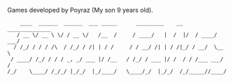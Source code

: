 Games developed by Poyraz (My son 9 years old).

```
    ____  ______  ______  ___ _____      _________    __  ______________
   / __ \/ __ \ \/ / __ \/   /__  /     / ____/   |  /  |/  / ____/ ___/
  / /_/ / / / /\  / /_/ / /| | / /     / / __/ /| | / /|_/ / __/  \__ \ 
 / ____/ /_/ / / / _, _/ ___ |/ /__   / /_/ / ___ |/ /  / / /___ ___/ / 
/_/    \____/ /_/_/ |_/_/  |_/____/   \____/_/  |_/_/  /_/_____//____/
```                                                                     
